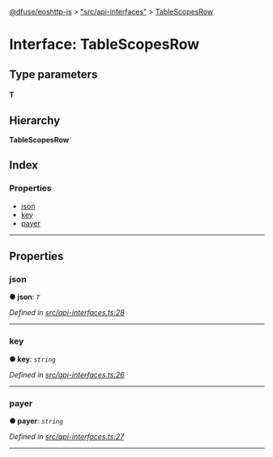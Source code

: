 [@dfuse/eoshttp-js](../README.md) > ["src/api-interfaces"](../modules/_src_api_interfaces_.md) > [TableScopesRow](../interfaces/_src_api_interfaces_.tablescopesrow.md)

# Interface: TableScopesRow

## Type parameters
#### T 
## Hierarchy

**TableScopesRow**

## Index

### Properties

* [json](_src_api_interfaces_.tablescopesrow.md#json)
* [key](_src_api_interfaces_.tablescopesrow.md#key)
* [payer](_src_api_interfaces_.tablescopesrow.md#payer)

---

## Properties

<a id="json"></a>

###  json

**● json**: *`T`*

*Defined in [src/api-interfaces.ts:28](https://github.com/EOS-Nation/dfuse-eoshttp-js/blob/a06392d/src/api-interfaces.ts#L28)*

___
<a id="key"></a>

###  key

**● key**: *`string`*

*Defined in [src/api-interfaces.ts:26](https://github.com/EOS-Nation/dfuse-eoshttp-js/blob/a06392d/src/api-interfaces.ts#L26)*

___
<a id="payer"></a>

###  payer

**● payer**: *`string`*

*Defined in [src/api-interfaces.ts:27](https://github.com/EOS-Nation/dfuse-eoshttp-js/blob/a06392d/src/api-interfaces.ts#L27)*

___

